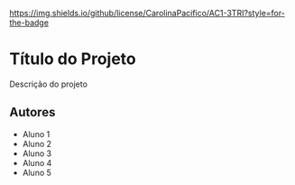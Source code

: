 https://img.shields.io/github/license/CarolinaPacifico/AC1-3TRI?style=for-the-badge
# Título do Projeto
Descrição do projeto
## Autores
- Aluno 1
- Aluno 2
- Aluno 3
- Aluno 4
- Aluno 5
